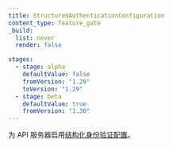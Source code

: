 ```yaml
---
title: StructuredAuthenticationConfiguration
content_type: feature_gate
_build:
  list: never
  render: false

stages:
  - stage: alpha 
    defaultValue: false
    fromVersion: "1.29"
    toVersion: "1.29"
  - stage: beta
    defaultValue: true
    fromVersion: "1.30"  
---
```


<!--
Enable [structured authentication configuration](/docs/reference/access-authn-authz/authentication/#configuring-the-api-server) 
for the API server.
-->
为 API 服务器启用[结构化身份验证配置](/zh-cn/docs/reference/access-authn-authz/authentication/#configuring-the-api-server)。
